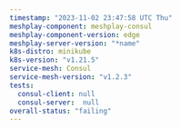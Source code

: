 ```yaml
---
timestamp: "2023-11-02 23:47:58 UTC Thu"
meshplay-component: meshplay-consul
meshplay-component-version: edge
meshplay-server-version: "*name"
k8s-distro: minikube
k8s-version: "v1.21.5"
service-mesh: Consul
service-mesh-version: "v1.2.3"
tests:
  consul-client: null
  consul-server:  null
overall-status: "failing"
---
```

